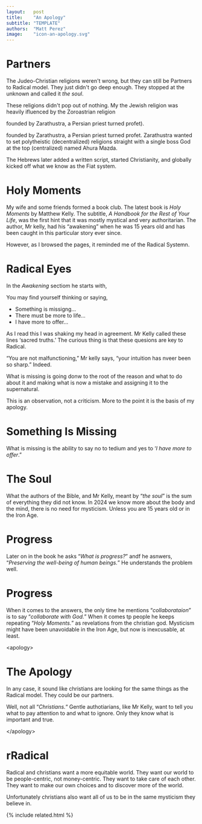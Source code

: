 ```yaml
---
layout:   post
title:    "An Apology"
subtitle: "TEMPLATE"
authors:  "Matt Perez"
image:    "icon-an-apology.svg"
---
```


<div style='display:none; '>
 <p>The Judeo-Christian religions weren't wrong, they just didn't go deep enough.</p>
</div>

<h1>Partners</h1>
 <p>The Judeo-Christian religions weren't wrong, but they can still be Partners to Radical model. They just didn't go deep enough. They stopped at the unknown and called it <em>the soul</em>.</p>
 <p>These religions didn't pop out of nothing. My the Jewish religion was heavily ifluenced by the Zoroastrian religion</p>founded by Zarathustra, a Persian priest turned profet).</p>
 <p>founded by Zarathustra, a Persian priest turned profet. Zarathustra wanted to set polytheistic (decentralized) religions straight with a single boss God at the top (centralized) named Ahura Mazda.</p>
 <p>The Hebrews later added a written script, started Christianity, and globally kicked off what we know as the Fiat system.</p>

<h1>Holy Moments</h1>
 <p>My wife and some friends formed a book club. The latest book is <em>Holy Moments</em> by Matthew Kelly. The subtitle, <em>A Handbook for the Rest of Your Life</em>, was the first hint that it was mostly mystical and very authoritarian. The author, Mr kelly, had his &ldquo;awakening&rdquo; when he was 15 years old and has been caught in this particular story ever since.</p>
 <p>However, as I browsed the pages, it reminded me of the Radical Systemn.</p> 

<h1>Radical Eyes</h1>
 <p>In the <em>Awakening</em> sectiom he starts with,
 <div class="_citation">
  You may find yourself thinking or saying,
   <ul>
    <li>Something is missigng&hellip;</li>
    <li>There must be more to life&hellip;</li>
    <li>I have more to offer&hellip;</li>
   </ul>
 </div>
 <p>As I read this I was shaking my head in agreement. Mr Kelly called these lines &lsquo;sacred truths.&rsquo; The curious thing is that these quesions are key to Radical.</p>
 <p>&ldquo;You are not malfunctioning,&rdquo; Mr kelly says, &ldquo;your intuition has nveer been so sharp.&rdquo; Indeed.</p>
 <p>What is missing is going donw to the root of the reason and what to do about it and making what is now a mistake and assigning it to the supernatural.</p>
 <p>This is an observation, not a criticism. More to the point it is the basis of my apology.</p>

 <h1>Something Is Missing</h1>
  <p>What is missing is the ability to say no to tedium and yes to &lsquo;<em>I have more to offer</em>.&rdquo;</p>

<h1>The Soul</h1>
  <p>What the authors of the Bible, and Mr Kelly, meant by &ldquo;<em>the soul</em>&rdquo; is the sum of everything they did not know. In 2024 we know more about the body and the mind, there is no need for mysticism. Unless you are 15 years old or in the Iron Age.</p>

<h1>Progress</h1>
 <p>Later on in the book he asks &ldquo;<em>What is progress?</em>&rdquo; andf he asnwers, &ldquo;<em>Preserving the well-being of human beings.</em>&rdquo; He understands the problem well.</p>

<h1>Progress</h1>
 <p>When it comes to the answers, the only time he mentions &ldquo;<em>collaborataion</em>&rdquo; is to say &ldquo;<em>collaborate with God.</em>&rdquo; When it comes tp people he keeps repeating &ldquo;<em>Holy Moments.</em>&rdquo; as revelations from the christian god. Mysticism might have been unavoidable in the Iron Age, but now is inexcusable, at least.</p>

 &lt;apology&gt;

<h1>The Apology</h1>
 <p>In any case, it sound like christians are looking for the same things as the Radical model. They could be our partners.</p>
 <p>Well, not all &ldquo;<em>Christians.</em>&ldquo; Gentle authotiarians, like Mr Kelly, want to tell you what to pay attention to and what to ignore. Only they know what is important and true.</p>

 &lt;/apology&gt;

 <h1>rRadical</h1>
  <p>Radical and christians want a more equitable world. They want our world to be people-centric, not money-centric. They want to take care of each other. They want to make our own choices and to discover more of the world.</p>
  <p>Unfortunately christians also want all of us to be in the same mysticism they believe in.</p>

{% include related.html %}
